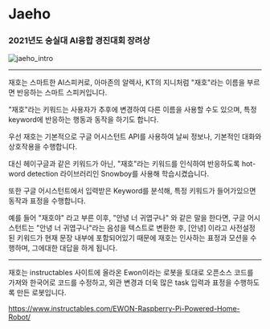 # Jaeho
### 2021년도 숭실대 AI융합 경진대회 장려상

![jaeho_intro](./jaeho_intro.jpg)

---

재호는 스마트한 AI스피커로, 아마존의 알렉사, KT의 지니처럼 "재호"라는 이름을 부르면 반응하는 스마트 스피커입니다.

"재호"라는 키워드는 사용자가 추후에 변경하여 다른 이름을 사용할 수도 있으며, 특정 keyword에 반응하는 행동과 동작을 하기도 합니다.

우선 재호는 기본적으로 구글 어시스턴트 API를 사용하여 날씨 정보나, 기본적인 대화와 상호작용을 수행합니다.

대신 헤이구글과 같은 키워드가 아닌, "재호"라는 키워드를 인식하여 반응하도록 hot-word detection 라이브러리인 Snowboy를 사용해 학습시켰습니다.

또한 구글 어시스턴트에서 입력받은 Keyword를 분석해, 특정 키워드가 들어가있으면 동작과 표정을 수행합니다.

예를 들어 "재호야" 라고 부른 이후, "안녕 너 귀엽구나" 와 같은 말을 한다면, 구글 어시스턴트는 "안녕 너 귀엽구나"라는 음성을 텍스트로 변환한 후, [안녕] 이라고 사전설정된 키워드가
현재 문장 내부에 포함되어있기 때문에 재호는 인사하는 표정과 모션을 수행하며, 그에대한 대답을 하게 됩니다.

---

재호는 instructables 사이트에 올라온 Ewon이라는 로봇을 토대로 오픈소스 코드를 가져와 한국어로 코드를 수정하고, 외관 변경과 더욱 많은 task 입력과 표정을 수행하도록 만든 로봇입니다.

https://www.instructables.com/EWON-Raspberry-Pi-Powered-Home-Robot/
